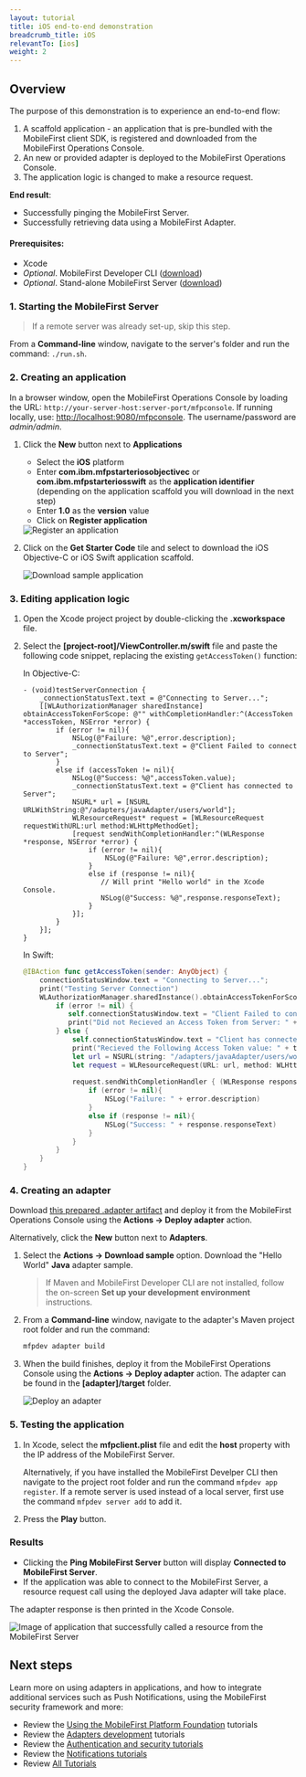 ```yaml
---
layout: tutorial
title: iOS end-to-end demonstration
breadcrumb_title: iOS
relevantTo: [ios]
weight: 2
---
```

## Overview
The purpose of this demonstration is to experience an end-to-end flow:

1. A scaffold application - an application that is pre-bundled with the MobileFirst client SDK, is registered and downloaded from the MobileFirst Operations Console.
2. An new or provided adapter is deployed to the MobileFirst Operations Console.  
3. The application logic is changed to make a resource request.

**End result**:

* Successfully pinging the MobileFirst Server.
* Successfully retrieving data using a MobileFirst Adapter.

#### Prerequisites:

* Xcode
* *Optional*. MobileFirst Developer CLI ([download]({{site.baseurl}}/downloads))
* *Optional*. Stand-alone MobileFirst Server ([download]({{site.baseurl}}/downloads))

### 1. Starting the MobileFirst Server

> If a remote server was already set-up, skip this step.

From a **Command-line** window, navigate to the server's folder and run the command: `./run.sh`.

### 2. Creating an application

In a browser window, open the MobileFirst Operations Console by loading the URL: `http://your-server-host:server-port/mfpconsole`. If running locally, use: [http://localhost:9080/mfpconsole](http://localhost:9080/mfpconsole). The username/password are *admin/admin*.
 
1. Click the **New** button next to **Applications**
    * Select the **iOS** platform
    * Enter **com.ibm.mfpstarteriosobjectivec** or **com.ibm.mfpstarteriosswift** as the **application identifier** (depending on the application scaffold you will download in the next step)
    * Enter **1.0** as the **version** value
    * Click on **Register application**
    
    <img class="gifplayer" alt="Register an application" src="register-an-application-ios.png"/>
 
2. Click on the **Get Starter Code** tile and select to download the iOS Objective-C or iOS Swift application scaffold.

    <img class="gifplayer" alt="Download sample application" src="download-starter-code-ios.png"/>
    
### 3. Editing application logic

1. Open the Xcode project project by double-clicking the **.xcworkspace** file.

2. Select the **[project-root]/ViewController.m/swift** file and paste the following code snippet, replacing the existing `getAccessToken()` function:
 
    In Objective-C:

    ```objc
    - (void)testServerConnection {
        _connectionStatusText.text = @"Connecting to Server...";
        [[WLAuthorizationManager sharedInstance] obtainAccessTokenForScope: @"" withCompletionHandler:^(AccessToken *accessToken, NSError *error) {        
            if (error != nil){            
                NSLog(@"Failure: %@",error.description);
                _connectionStatusText.text = @"Client Failed to connect to Server";
            }
            else if (accessToken != nil){            
                NSLog(@"Success: %@",accessToken.value);
                _connectionStatusText.text = @"Client has connected to Server";
                NSURL* url = [NSURL URLWithString:@"/adapters/javaAdapter/users/world"];
                WLResourceRequest* request = [WLResourceRequest requestWithURL:url method:WLHttpMethodGet];
                [request sendWithCompletionHandler:^(WLResponse *response, NSError *error) {
                    if (error != nil){
                        NSLog(@"Failure: %@",error.description);
                    }
                    else if (response != nil){
                       // Will print "Hello world" in the Xcode Console.
                       NSLog(@"Success: %@",response.responseText);
                    }
                }];
            }        
        }];    
    }
    ```
    
    In Swift:
    
    ```swift
    @IBAction func getAccessToken(sender: AnyObject) {
        connectionStatusWindow.text = "Connecting to Server...";
        print("Testing Server Connection")
        WLAuthorizationManager.sharedInstance().obtainAccessTokenForScope(nil) { (token, error) -> Void in
            if (error != nil) {
               self.connectionStatusWindow.text = "Client Failed to connect to Server"
               print("Did not Recieved an Access Token from Server: " + error.description)
            } else {
                self.connectionStatusWindow.text = "Client has connected to Server"
                print("Recieved the Following Access Token value: " + token.value)
                let url = NSURL(string: "/adapters/javaAdapter/users/world")
                let request = WLResourceRequest(URL: url, method: WLHttpMethodGet)
               
                request.sendWithCompletionHandler { (WLResponse response, NSError error) -> Void in
                    if (error != nil){
                        NSLog("Failure: " + error.description)
                    }
                    else if (response != nil){
                        NSLog("Success: " + response.responseText)
                    }
                }
            }
        }
    }
    ```

### 4. Creating an adapter
Download [this prepared .adapter artifact](../javaAdapter.adapter) and deploy it from the MobileFirst Operations Console using the **Actions → Deploy adapter** action.

Alternatively, click the **New** button next to **Adapters**.  
        
1. Select the **Actions → Download sample** option. Download the "Hello World" **Java** adapter sample.

    > If Maven and MobileFirst Developer CLI are not installed, follow the on-screen **Set up your development environment** instructions.

2. From a **Command-line** window, navigate to the adapter's Maven project root folder and run the command:

    ```bash
    mfpdev adapter build
    ```

3. When the build finishes, deploy it from the MobileFirst Operations Console using the **Actions → Deploy adapter** action. The adapter can be found in the **[adapter]/target** folder.

    <img class="gifplayer" alt="Deploy an adapter" src="create-an-adapter.png"/>    

### 5. Testing the application

1. In Xcode, select the **mfpclient.plist** file and edit the **host** property with the IP address of the MobileFirst Server.

    Alternatively, if you have installed the MobileFirst Develper CLI then navigate to the project root folder and run the command `mfpdev app register`.  If a remote server is used instead of a local server, first use the command `mfpdev server add` to add it.

2. Press the **Play** button.

### Results
* Clicking the **Ping MobileFirst Server** button will display **Connected to MobileFirst Server**.
* If the application was able to connect to the MobileFirst Server, a resource request call using the deployed Java adapter will take place.

The adapter response is then printed in the Xcode Console.

![Image of application that successfully called a resource from the MobileFirst Server ](success_response.png)

## Next steps
Learn more on using adapters in applications, and how to integrate additional services such as Push Notifications, using the MobileFirst security framework and more:

- Review the [Using the MobileFirst Platform Foundation](../../using-the-mfpf-sdk/) tutorials
- Review the [Adapters development](../../adapters/) tutorials
- Review the [Authentication and security tutorials](../../authentication-and-security/)
- Review the [Notifications tutorials](../../notifications/)
- Review [All Tutorials](../../all-tutorials)
